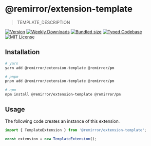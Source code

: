 # @remirror/extension-template

> TEMPLATE_DESCRIPTION

[![Version][version]][npm] [![Weekly Downloads][downloads-badge]][npm] [![Bundled size][size-badge]][size] [![Typed Codebase][typescript]](#) [![MIT License][license]](#)

[version]: https://flat.badgen.net/npm/v/@remirror/extension-template/next
[npm]: https://npmjs.com/package/@remirror/extension-template/v/next
[license]: https://flat.badgen.net/badge/license/MIT/purple
[size]: https://bundlephobia.com/result?p=@remirror/extension-template@next
[size-badge]: https://flat.badgen.net/bundlephobia/minzip/@remirror/extension-template
[typescript]: https://flat.badgen.net/badge/icon/TypeScript?icon=typescript&label
[downloads-badge]: https://badgen.net/npm/dw/@remirror/extension-template/red?icon=npm

## Installation

```bash
# yarn
yarn add @remirror/extension-template @remirror/pm

# pnpm
pnpm add @remirror/extension-template @remirror/pm

# npm
npm install @remirror/extension-template @remirror/pm
```

## Usage

The following code creates an instance of this extension.

```ts
import { TemplateExtension } from '@remirror/extension-template';

const extension = new TemplateExtension();
```
